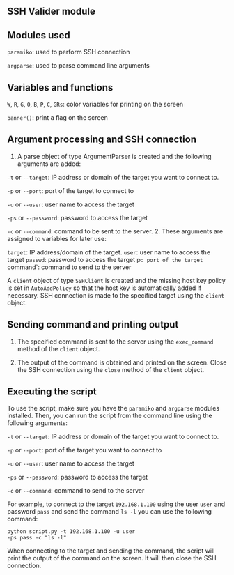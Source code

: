 ## SSH Valider module
## Modules used
`paramiko`: used to perform SSH connection

`argparse`: used to parse command line arguments

## Variables and functions
`W`, `R`, `G`, `O`, `B`, `P`, `C`, `GRs`: color variables for printing on the screen

`banner()`: print a flag on the screen

## Argument processing and SSH connection
1. A parse object of type ArgumentParser is created and the following arguments are added:

`-t` or `--target`: IP address or domain of the target you want to connect to.

`-p` or `--port`: port of the target to connect to

`-u` or `--user`: user name to access the target

`-ps` or `--password`: password to access the target

`-c` or `--command`: command to be sent to the server.
2. These arguments are assigned to variables for later use:

`target`: IP address/domain of the target.
`user`: user name to access the target
`passwd`: password to access the target
p`: port of the target
`command`: command to send to the server

A `client` object of type `SSHClient` is created and the missing host key policy is set in `AutoAddPolicy` so that the host key is automatically added if necessary.
SSH connection is made to the specified target using the `client` object.

## Sending command and printing output
1. The specified command is sent to the server using the `exec_command` method of the `client` object.

2. The output of the command is obtained and printed on the screen.
Close the SSH connection using the `close` method of the `client` object.

## Executing the script
To use the script, make sure you have the `paramiko` and `argparse` modules installed. Then, you can run the script from the command line using the following arguments:

`-t` or `--target`: IP address or domain of the target you want to connect to.

`-p` or `--port`: port of the target you want to connect to

`-u` or `--user`: user name to access the target

`-ps` or `--password`: password to access the target

`-c` or `--command`: command to send to the server

For example, to connect to the target `192.168.1.100` using the user `user` and password `pass` and send the command `ls -l` you can use the following command:
```
python script.py -t 192.168.1.100 -u user
-ps pass -c "ls -l"
```
When connecting to the target and sending the command, the script will print the output of the command on the screen. It will then close the SSH connection.